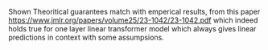 Shown Theoritical guarantees match with emperical results, from this paper https://www.jmlr.org/papers/volume25/23-1042/23-1042.pdf which indeed holds true for one layer linear transformer model which always gives linear predictions in context with some assumpsions.
